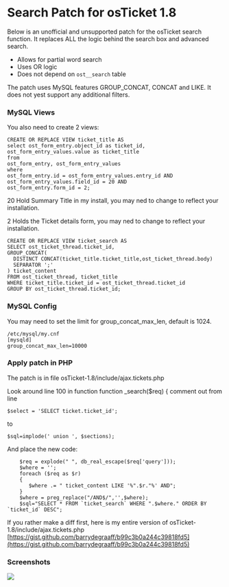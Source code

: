 # Search Patch for osTicket 1.8

Below is an unofficial and unsupported patch for the osTicket search function. It replaces ALL the logic behind the search box and advanced search.

  - Allows for partial word search
  - Uses OR logic
  - Does not depend on `ost__search` table

The patch uses MySQL features GROUP_CONCAT, CONCAT and LIKE. It does not yest support any additional filters.

### MySQL Views
You also need to create 2 views:

    CREATE OR REPLACE VIEW ticket_title AS
    select ost_form_entry.object_id as ticket_id,  ost_form_entry_values.value as ticket_title
    from 
    ost_form_entry, ost_form_entry_values
    where 
    ost_form_entry.id = ost_form_entry_values.entry_id AND
    ost_form_entry_values.field_id = 20 AND
    ost_form_entry.form_id = 2;

20 Hold Summary Title in my install, you may ned to change to reflect your installation.

2 Holds the Ticket details form, you may ned to change to reflect your installation.

    CREATE OR REPLACE VIEW ticket_search AS 
    SELECT ost_ticket_thread.ticket_id,
    GROUP_CONCAT(
      DISTINCT CONCAT(ticket_title.ticket_title,ost_ticket_thread.body) 
      SEPARATOR ';'
    ) ticket_content
    FROM ost_ticket_thread, ticket_title
    WHERE ticket_title.ticket_id = ost_ticket_thread.ticket_id
    GROUP BY ost_ticket_thread.ticket_id;

### MySQL Config

You may need to set the limit for group_concat_max_len, default is 1024.

    /etc/mysql/my.cnf
    [mysqld]
    group_concat_max_len=10000

### Apply patch in PHP
The patch is in file osTicket-1.8/include/ajax.tickets.php

Look around line 100 in function function _search($req) {
comment out from line 

    $select = 'SELECT ticket.ticket_id';
   
to 

    $sql=implode(' union ', $sections);
   
And place the new code:

        $req = explode(" ", db_real_escape($req['query']));
        $where = '';
        foreach ($req as $r)
        {
           $where .= " ticket_content LIKE '%".$r."%' AND";
        }
        $where = preg_replace("/AND$/",'',$where);        
        $sql="SELECT * FROM `ticket_search` WHERE ".$where." ORDER BY `ticket_id` DESC";


If you rather make a diff first, here is my entire version of osTicket-1.8/include/ajax.tickets.php
 [https://gist.github.com/barrydegraaff/b99c3b0a244c39818fd5](https://gist.github.com/barrydegraaff/b99c3b0a244c39818fd5)

### Screenshots

![](http://i.imgur.com/6OJnqZo.png)